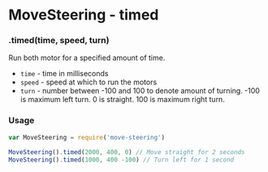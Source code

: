 # MoveSteering - timed

### .timed(time, speed, turn)
Run both motor for a specified amount of time.

  - `time` - time in milliseconds
  - `speed` - speed at which to run the motors
  - `turn` - number between -100 and 100 to denote amount of turning. -100 is maximum left turn. 0 is straight. 100 is maximum right turn.

### Usage

```js
var MoveSteering = require('move-steering')

MoveSteering().timed(2000, 400, 0) // Move straight for 2 seconds
MoveSteering().timed(1000, 400 -100) // Turn left for 1 second
```
